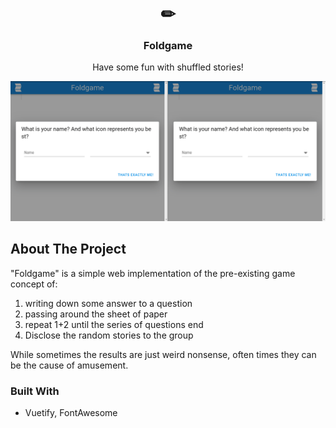 <div align="center">
  <h1 href="https://github.com/joshmue/foldgame">
    ✏
  </h1>
  <h3 align="center">Foldgame</h3>
  <p align="center">
    Have some fun with shuffled stories!
  </p>
</div>

![Kind of looks like this](./imgs/peek.gif)

## About The Project

"Foldgame" is a simple web implementation of the pre-existing game concept of:

1. writing down some answer to a question
2. passing around the sheet of paper
3. repeat 1+2 until the series of questions end
4. Disclose the random stories to the group

While sometimes the results are just weird nonsense, often times they can be
the cause of amusement.

### Built With

* Vuetify, FontAwesome

